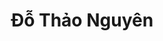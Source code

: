 ---
title: Đỗ Thảo Nguyên
layout: hosohocsinh
birthday: '2003-04-13'
categories: hoso
fbcomments: true
tc: active
hs: active
avatar: annguyen.jpg
permalink: /hoso/annguyen.html
phone: 0916251903
address: Phủ Lý - Hà Nam
shortname: An Nguyên
facebook: annguyn03
---